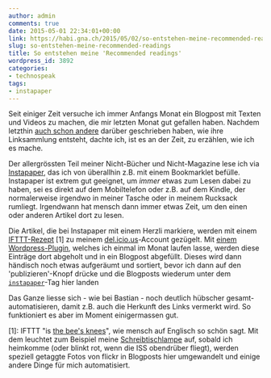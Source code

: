 ```yaml
---
author: admin
comments: true
date: 2015-05-01 22:34:01+00:00
link: https://habi.gna.ch/2015/05/02/so-entstehen-meine-recommended-readings/
slug: so-entstehen-meine-recommended-readings
title: So entstehen meine 'Recommended readings'
wordpress_id: 3892
categories:
- technospeak
tags:
- instapaper
---
```


Seit einiger Zeit versuche ich immer Anfangs Monat ein Blogpost mit Texten und Videos zu machen, die mir letzten Monat gut gefallen haben.
Nachdem letzthin [auch schon andere](http://blog.dasrecht.net/2015/04/19/angelesen-16) darüber geschrieben haben, wie ihre Linksammlung entsteht, dachte ich, ist es an der Zeit, zu erzählen, wie ich es mache.

Der allergrössten Teil meiner Nicht-Bücher und Nicht-Magazine lese ich via [Instapaper](https://www.instapaper.com), das ich von überallhin z.B. mit einem Bookmarklet befülle.
Instapaper ist extrem gut geeignet, um _immer_ etwas zum Lesen dabei zu haben, sei es direkt auf dem Mobiltelefon oder z.B. auf dem Kindle, der normalerweise irgendwo in meiner Tasche oder in meinem Rucksack rumliegt.
Irgendwann hat mensch dann immer etwas Zeit, um den einen oder anderen Artikel dort zu lesen.

Die Artikel, die bei Instapaper mit einem Herzli markiere, werden mit einem [IFTTT-Rezept](https://ifttt.com/recipes/285780-post-liked-instapaper-stuff-to-del-icio-us) [1] zu meinem [del.icio.us](https://delicious.com/habi)-Account gezügelt.
Mit [einem Wordpress-Plugin](https://wordpress.org/plugins/delicious-curator/), welches ich einmal im Monat laufen lasse, werden diese Einträge dort abgeholt und in ein Blogpost abgefüllt.
Dieses wird dann händisch noch etwas aufgeräumt und sortiert, bevor ich dann auf den 'publizieren'-Knopf drücke und die Blogposts wiederum unter dem [`instapaper`](https://habi.gna.ch/tag/instapaper/)-Tag hier landen

Das Ganze liesse sich - wie bei Bastian - noch deutlich hübscher gesamt-automatisieren, damit z.B. auch die Herkunft des Links vermerkt wird.
So funktioniert es aber im Moment einigermassen gut.

[1]: IFTTT "is [the bee's knees](http://www.urbandictionary.com/define.php?term=Bee%27s+Knees)", wie mensch auf Englisch so schön sagt. Mit dem leuchtet zum Beispiel meine [Schreibtischlampe](http://www.lifx.com) auf, sobald ich heimkomme (oder blinkt rot, wenn die ISS obendrüber fliegt), werden speziell getaggte Fotos von flickr in Blogposts hier umgewandelt und einige andere Dinge für mich automatisiert.
